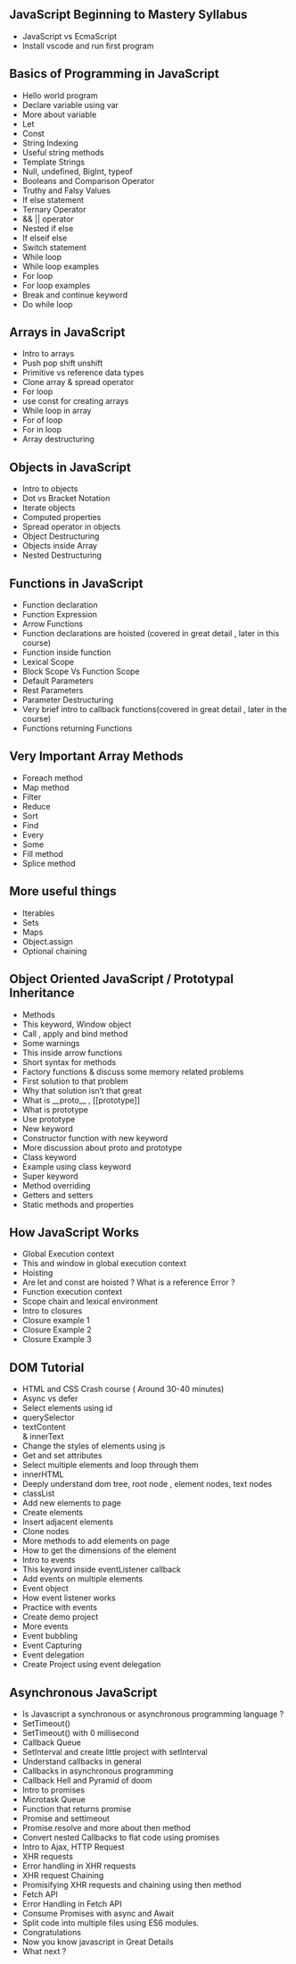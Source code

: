 <h2>JavaScript Beginning to Mastery Syllabus</h2>
<ul>
<li>JavaScript vs EcmaScript </li>
<li>Install vscode and run first program</li>
</ul>
<h2>Basics of Programming in JavaScript</h2>
<ul>
<li>Hello world program</li>
<li>Declare variable using var</li>
<li>More about variable</li>
<li>Let</li>
<li>Const</li>
<li>String Indexing</li>
<li>Useful string methods</li>
<li>Template Strings</li>
<li>Null, undefined, BigInt, typeof</li>
<li>Booleans and Comparison Operator</li>
<li>Truthy and Falsy Values</li>
<li>If else statement</li>
<li>Ternary Operator</li>
<li>&& || operator</li>
<li>Nested if else</li>
<li>If elseif else</li>
<li>Switch statement</li>
<li>While loop </li>
<li>While loop examples</li>
<li>For loop</li>
<li>For loop examples</li>
<li>Break and continue keyword</li>
<li>Do while loop</li>

</ul>
<h2>Arrays in JavaScript</h2>
<ul>
<li>Intro to arrays</li>
<li>Push pop shift unshift</li>
<li>Primitive vs reference data types</li>
<li>Clone array & spread operator</li>
<li>For loop</li>
<li>use const for creating arrays</li>
<li>While loop in array</li>
<li>For of loop</li>
<li>For in loop</li>
<li>Array destructuring</li>

</ul>
<h2>Objects in JavaScript</h2>
<ul>
<li>Intro to objects</li>
<li>Dot vs Bracket Notation</li>
<li>Iterate objects</li>
<li>Computed properties</li>
<li>Spread operator in objects</li>
<li>Object Destructuring</li>
<li>Objects inside Array</li>
<li>Nested Destructuring</li>

</ul>
<h2>Functions in JavaScript</h2>
<ul>
<li>Function declaration</li>
<li>Function Expression</li>
<li>Arrow Functions</li>
<li>Function declarations are hoisted  (covered in great detail , later in this course)</li>
<li>Function inside function</li>
<li>Lexical Scope</li>
<li>Block Scope Vs Function Scope</li>
<li>Default Parameters</li>
<li>Rest Parameters</li>
<li>Parameter Destructuring</li>
<li>Very brief intro to callback functions(covered in great detail , later in the course)</li>
<li>Functions returning Functions </li>

</ul>
<h2>Very Important Array Methods</h2>
<ul>
<li>Foreach method</li>
<li>Map method</li>
<li>Filter</li>
<li>Reduce</li>
<li>Sort</li>
<li>Find</li>
<li>Every</li>
<li>Some</li>
<li>Fill method</li>
<li>Splice method</li>

</ul>

<h2>More useful things </h2>
<ul>
<li>Iterables</li>
<li>Sets</li>
<li>Maps</li>
<li>Object.assign</li>
<li>Optional chaining</li>
</ul>


<h2>Object Oriented JavaScript / Prototypal Inheritance</h2>
<ul>
<li>Methods</li>
<li>This keyword, Window object</li>
<li>Call , apply and bind method</li>
<li>Some warnings</li>
<li>This inside arrow functions</li>
<li>Short syntax for methods</li>
<li>Factory functions & discuss some memory related problems</li>
<li>First solution to that problem</li>
<li>Why that solution isn’t that great</li>
<li>What is __proto__ , [[prototype]]</li>
<li>What is prototype</li>
<li>Use prototype</li>
<li>New keyword</li>
<li>Constructor function with new keyword</li>
<li>More discussion about proto and prototype</li>
<li>Class keyword</li>
<li>Example using class keyword</li>
<li>Super keyword</li>
<li>Method overriding</li>
<li>Getters and setters</li>
<li>Static methods and properties</li>
</ul>

<h2>How JavaScript Works</h2>
<ul>
<li>Global Execution context</li>
<li>This and window in global execution context</li>
<li>Hoisting</li>
<li>Are let and const are hoisted ? What is a reference Error ? </li>
<li>Function execution context</li>
<li>Scope chain and lexical environment</li>
<li>Intro to closures</li>
<li>Closure example 1</li>
<li>Closure Example 2</li>
<li>Closure Example 3</li>
</ul>

<h2>DOM Tutorial</h2>
<ul>
<li>HTML and CSS Crash course ( Around 30-40 minutes)
<li>Async vs defer</li>
<li>Select elements using id</li>
<li>querySelector</li>
<li>textContent</li> & innerText
<li>Change the styles of elements using js</li>
<li>Get and set attributes</li>
<li>Select multiple elements and loop through them</li>
<li>innerHTML</li>
<li>Deeply understand dom tree, root node , element nodes, text nodes</li>
<li>classList</li>
<li>Add new elements to page</li>
<li>Create elements</li>
<li>Insert adjacent elements</li>
<li>Clone nodes</li>
<li>More methods to add elements on page</li>
<li>How to get the dimensions of the element</li>
<li>Intro to events</li>
<li>This keyword inside eventListener callback</li>
<li>Add events on multiple elements</li>
<li>Event object</li>
<li>How event listener works</li>
<li>Practice with events</li>
<li>Create demo project</li>
<li>More events</li>
<li>Event bubbling</li>
<li>Event Capturing</li>
<li>Event delegation</li> 
<li>Create Project using event delegation</li>
</ul>

<h2>Asynchronous JavaScript</h2>
<ul>
<li>Is Javascript a synchronous or asynchronous programming language ? </li>
<li>SetTimeout()</li>
<li>SetTimeout() with 0 millisecond</li>
<li>Callback Queue</li>
<li>SetInterval and create little project with setInterval</li>
<li>Understand callbacks in general</li>
<li>Callbacks in asynchronous programming </li>
<li>Callback Hell and Pyramid of doom</li>
<li>Intro to promises</li>
<li>Microtask Queue</li>
<li>Function that returns promise</li>
<li>Promise and settimeout</li>
<li>Promise.resolve and more about then method</li>
<li>Convert nested Callbacks to flat code using promises</li>
<li>Intro to Ajax, HTTP Request</li>
<li>XHR requests</li>
<li>Error handling in XHR requests</li>
<li>XHR request Chaining </li>
<li>Promisifying XHR requests and chaining using then method</li>
<li>Fetch API</li>
<li>Error Handling in Fetch API</li>
<li>Consume Promises with async and Await</li>
<li>Split code into multiple files using ES6 modules.</li>
<li>Congratulations </li>
<li>Now you know javascript in Great Details</li>
<li>What next ? </li>
</ul>


